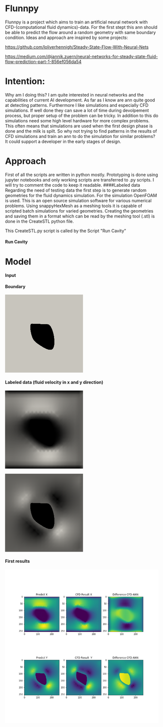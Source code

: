 # Flunnpy
Flunnpy is a project which aims to train an artificial neural network with CFD-(computational fluid dynamics)-data. For the first stept this ann should be able to predict the flow around a random geometry with same boundary condition. Ideas and approach are inspired by some projects:

https://github.com/loliverhennigh/Steady-State-Flow-With-Neural-Nets

https://medium.com/@jannik.zuern/neural-networks-for-steady-state-fluid-flow-prediction-part-1-856ef056da54

# Intention:
Why am I doing this? I am quite interested in neural networks and the capabilities of current AI development. As far as I know are ann quite good at detecting patterns. 
Furthermore I like simulations and especially CFD simulations. If well done they can save a lot of time during devolpement process, but proper setup of the problem can be tricky. In addition to this do simulations need some high level hardware for more complex problems. This often means that simulations are used when the first design phase is done and the milk is spilt. 
So why not trying to find patterns in the results of CFD simulations and train an ann to do the simulation for similar problems? It could support a developer in the early stages of design.

# Approach
First of all the scripts are written in python mostly. Prototyping is done using jupyter notebooks and only working scripts are transferred to .py scripts.  I will try to comment the code to keep it readable.
####Labeled data
Regarding the need of testing data the first step is to generate random geometries for the fluid dynamics simulation. For the simulation OpenFOAM is used. This is an open source simulation software for various numerical problems. Using snappyHexMesh as a meshing tools it is capable of scripted batch simulations for varied geometries. 
Creating the geometries and saving them in a format which can be read by the meshing tool (.stl) is done in the CreateSTL python file. 

This CreateSTL.py script is called by the Script "Run Cavity"

#### Run Cavity



# Model

#### Input

#### Boundary
![geometry /mesh](https://github.com/FredS1000/Flunnpy/blob/master/Pics/No34_A_0-0007_L0-1143_cavity_vel_1_Mesh.png)
#### Labeled data (fluid velocity in x and y direction) 
![velocity field x-direction](https://github.com/FredS1000/Flunnpy/blob/master/Pics/No34_A_0-0007_L0-1143_cavity_vel_1_X.png)

![velocity field y-direction](https://github.com/FredS1000/Flunnpy/blob/master/Pics/No34_A_0-0007_L0-1143_cavity_vel_1_Y.png)

#### First results
 ![First Results](https://github.com/FredS1000/Flunnpy/blob/master/Pics/Resultplot.png)

